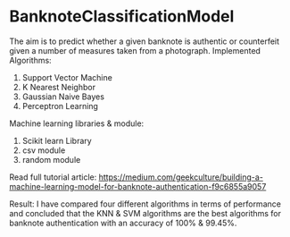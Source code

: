 # BanknoteClassificationModel
The aim is to predict whether a given banknote is authentic or counterfeit given a number of measures taken from a photograph.
Implemented Algorithms:
1. Support Vector Machine
2. K Nearest Neighbor
3. Gaussian Naive Bayes
4. Perceptron Learning

Machine learning libraries & module:
1. Scikit learn Library
2. csv module
3. random module

Read full tutorial article: https://medium.com/geekculture/building-a-machine-learning-model-for-banknote-authentication-f9c6855a9057

Result: I have compared four different algorithms in terms of performance and concluded that the KNN & SVM algorithms are the best algorithms for banknote authentication with an accuracy of 100% & 99.45%.
